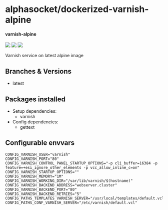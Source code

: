 # alphasocket/dockerized-varnish-alpine
#### varnish-alpine
[![](https://travis-ci.org/AlphaSocket/dockerized-varnish-alpine.svg?branch=latest )]() [![](https://images.microbadger.com/badges/image/03192859189254/dockerized-varnish-alpine:latest.svg)](https://microbadger.com/images/03192859189254/dockerized-varnish-alpine:latest ) [![](https://images.microbadger.com/badges/version/03192859189254/dockerized-varnish-alpine:latest.svg)](https://microbadger.com/images/03192859189254/dockerized-varnish-alpine:latest)

Varnish service on latest alpine image

## Branches & Versions
- latest


## Packages installed
- Setup dependencies:
  + varnish
- Config dependencies:
  + gettext


## Configurable envvars
~~~
CONFIG_VARNISH_USER="varnish"
CONFIG_VARNISH_PORT="80"
CONFIG_VARNISH_CONTROL_PANEL_STARTUP_OPTIONS="-p cli_buffer=16384 -p feature=+esi_ignore_other_elements -p vcc_allow_inline_c=on"
CONFIG_VARNISH_STARTUP_OPTIONS=""
CONFIG_VARNISH_MEMORY="1M"
CONFIG_VARNISH_WORKING_DIR="/var/lib/varnish/$(hostname)"
CONFIG_VARNISH_BACKEND_ADDRESS="webserver.cluster"
CONFIG_VARNISH_BACKEND_PORT="80"
CONFIG_VARNISH_BACKEND_RETRIES="5"
CONFIG_PATHS_TEMPLATES_VARNISH_SERVER="/usr/local/templates/default.vcl"
CONFIG_PATHS_CONF_VARNISH_SERVER="/etc/varnish/default.vcl"
~~~


